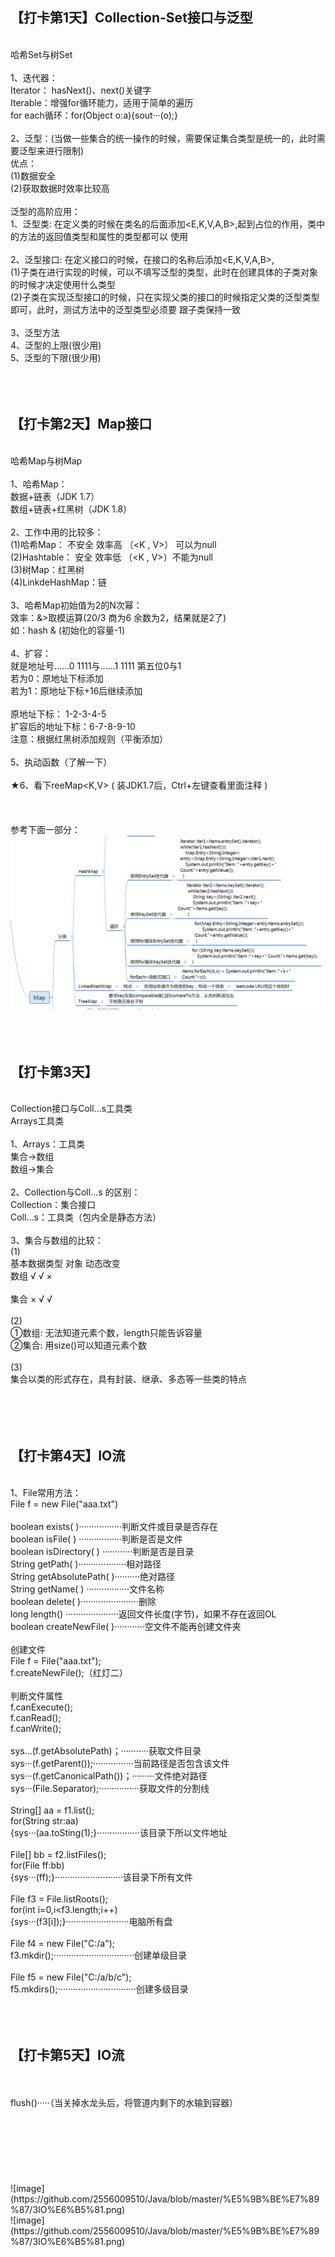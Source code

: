 
## 【打卡第1天】Collection-Set接口与泛型
<br>哈希Set与树Set
<br>
<br>1、迭代器：
<br>Iterator： hasNext()、next()关键字
<br>Iterable：增强for循环能力，适用于简单的遍历
<br>for each循环：for(Object o:a){sout···(o);}
<br>
<br>2、泛型：(当做一些集合的统一操作的时候，需要保证集合类型是统一的，此时需要泛型来进行限制)
<br>优点：
<br>(1)数据安全
<br>(2)获取数据时效率比较高
<br>
<br>泛型的高阶应用：
<br>1、泛型类: 在定义类的时候在类名的后面添加<E,K,V,A,B>,起到占位的作用，类中的方法的返回值类型和属性的类型都可以    使用
<br>
<br>2、泛型接口: 在定义接口的时候，在接口的名称后添加<E,K,V,A,B>,
<br>(1)子类在进行实现的时候，可以不填写泛型的类型，此时在创建具体的子类对象的时候才决定使用什么类型
<br>(2)子类在实现泛型接口的时候，只在实现父类的接口的时候指定父类的泛型类型即可，此时，测试方法中的泛型类型必须要    跟子类保持一致
<br>
<br>3、泛型方法
<br>4、泛型的上限(很少用)
<br>5、泛型的下限(很少用)
<br>
<br>
<br>
<br>
## 【打卡第2天】Map接口
<br>哈希Map与树Map
<br>
<br>1、哈希Map：
<br>数据+链表（JDK 1.7）
<br>数组+链表+红黑树（JDK 1.8）
<br>
<br>2、工作中用的比较多：
<br>(1)哈希Map： 不安全 效率高 （<K , V>） 可以为null
<br>(2)Hashtable： 安全 效率低 （<K , V>）不能为null
<br>(3)树Map：红黑树
<br>(4)LinkdeHashMap：链
<br>
<br>3、哈希Map初始值为2的N次幂：
<br>效率：&>取模运算(20/3 商为6 余数为2，结果就是2了)
<br>如：hash & (初始化的容量-1)
<br>
<br>4、扩容：
<br>就是地址号……0 1111与……1 1111 第五位0与1
<br>若为0：原地址下标添加
<br>若为1：原地址下标+16后继续添加
<br>
<br>原地址下标： 1-2-3-4-5
<br>扩容后的地址下标：6-7-8-9-10
<br>注意：根据红黑树添加规则（平衡添加）
<br>
<br>5、执动函数（了解一下）
<br>
<br>★6、看下reeMap<K,V> ( 装JDK1.7后，Ctrl+左键查看里面注释 )
<br>
<br>
<br>
<br>参考下面一部分：
<br>![image](https://github.com/2556009510/Java/blob/master/%E5%9B%BE%E7%89%87/2%E8%BF%AD%E4%BB%A3%E5%99%A8.png)
<br>
<br>
<br>
<br>
## 【打卡第3天】
<br>Collection接口与Coll...s工具类
<br>Arrays工具类
<br>
<br>1、Arrays：工具类
<br>集合→数组
<br>数组→集合
<br>
<br>2、Collection与Coll…s 的区别：
<br>Collection：集合接口
<br>Coll…s：工具类（包内全是静态方法）
<br>
<br>3、集合与数组的比较：
<br>(1)
<br>      基本数据类型  对象   动态改变
<br>数组   √            √      ×           
<br>集合   ×            √      √    
<br>(2)
<br>①数组: 无法知道元素个数，length只能告诉容量 
<br>②集合: 用size()可以知道元素个数
<br>
<br>(3)
<br>集合以类的形式存在，具有封装、继承、多态等一些类的特点
<br>
<br>
<br>
<br>
<br>
## 【打卡第4天】IO流
<br>1、File常用方法：
<br>File f = new File("aaa.txt")
<br>
<br>boolean exists( )·················判断文件或目录是否存在
<br>boolean isFile( ) ·················判断是否是文件
<br>boolean isDirectory( ) ············判断是否是目录
<br>String getPath( )···················相对路径
<br>String getAbsolutePath( )··········绝对路径
<br>String getName( ) ·················文件名称
<br>boolean delete( )·······················删除
<br>long length() ·····················返回文件长度(字节)，如果不存在返回OL
<br>boolean createNewFile( )············空文件不能再创建文件夹
<br>
<br>创建文件
<br>File f = File("aaa.txt");
<br>f.createNewFile();（红灯二）
<br>
<br>判断文件属性
<br>f.canExecute();
<br>f.canRead();
<br>f.canWrite();
<br>
<br>sys...(f.getAbsolutePath)；···········获取文件目录
<br>sys···(f.getParent());················当前路径是否包含该文件
<br>sys···(f.getCanonicalPath())；·········文件绝对路径
<br>sys···(File.Separator);················获取文件的分割线
<br>
<br>String[] aa = f1.list();
<br>for(String str:aa)
<br>{sys···(aa.toSting(1);}·················该目录下所以文件地址
<br>
<br>File[] bb = f2.listFiles();
<br>for(File ff:bb)
<br>{sys···(ff);}···························该目录下所有文件
<br>
<br>File f3 = File.listRoots();
<br>for(int i=0,i<f3.length;i++)
<br>{sys···(f3[i]);}·························电脑所有盘
<br>
<br>File f4 = new File("C:/a");
<br>f3.mkdir();································创建单级目录
<br>
<br>File f5 = new File("C:/a/b/c");
<br>f5.mkdirs();·······························创建多级目录
<br>
<br>
<br>
<br>
## 【打卡第5天】IO流
<br>
<br>flush()·····（当关掉水龙头后，将管道内剩下的水输到容器）
<br>
<br>
<br>
<br>
<br>
<br>
<br>
<br>![image](https://github.com/2556009510/Java/blob/master/%E5%9B%BE%E7%89%87/3IO%E6%B5%81.png)
<br>![image](https://github.com/2556009510/Java/blob/master/%E5%9B%BE%E7%89%87/3IO%E6%B5%81.png)
<br>
<br>
<br>
<br>
<br>
<br>
<br>
<br>
<br>
<br>
<br>
<br>
<br>
<br>
<br>
<br>
<br>
<br>
<br>
<br>
<br>
<br>
<br>
<br>
<br>
<br>
<br>
<br>
<br>
<br>
<br>
<br>
<br>
<br>
<br>
<br>
<br>
<br>
<br>
<br>
<br>
<br>
<br>
<br>
<br>
<br>
<br>
<br>
<br>
<br>
<br>
<br>
<br>
<br>
<br>
<br>


